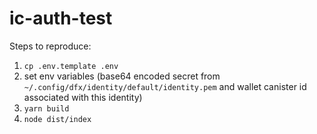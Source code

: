 # ic-auth-test

Steps to reproduce:
1. `cp .env.template .env`
2. set env variables (base64 encoded secret from `~/.config/dfx/identity/default/identity.pem` and wallet canister id associated with this identity)
3. `yarn build`
4. `node dist/index`
